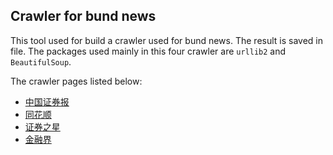 ## Crawler for bund news

This tool used for build a crawler used for bund news. The result is saved in file. The packages used mainly in this four crawler are `urllib2` and `BeautifulSoup`.

The crawler pages listed below:

+ [中国证券报](http://www.cs.com.cn/gppd/zqxw/) 
+ [同花顺](http://bond.10jqka.com.cn/zqzx_list/)
+ [证券之星](http://bond.stockstar.com/list/2469.shtml)
+ [金融界](http://bond.jrj.com.cn/list/zqzx.shtml) 
